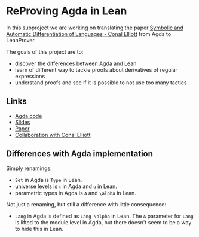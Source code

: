 # ReProving Agda in Lean

In this subproject we are working on translating the paper [Symbolic and Automatic Differentiation of Languages - Conal Elliott](http://conal.net/papers/language-derivatives/paper.pdf) from Agda to LeanProver.

The goals of this project are to:

  - discover the differences between Agda and Lean
  - learn of different way to tackle proofs about derivatives of regular expressions
  - understand proofs and see if it is possible to not use too many tactics

## Links

  - [Agda code](https://github.com/conal/paper-2021-language-derivatives)
  - [Slides](http://conal.net/talks/language-derivatives.pdf)
  - [Paper](http://conal.net/papers/language-derivatives/paper.pdf)
  - [Collaboration with Conal Elliott](https://github.com/conal/Collaboration)

## Differences with Agda implementation

Simply renamings:

  - `Set` in Agda is `Type` in Lean.
  - universe levels is `ℓ` in Agda and `u` in Lean.
  - parametric types in Agda is `A` and `\alpha` in Lean.

Not just a renaming, but still a difference with little consequence:

  - `Lang` in Agda is defined as `Lang \alpha` in Lean. The `A` parameter for `Lang` is lifted to the module level in Agda, but there doesn't seem to be a way to hide this in Lean.